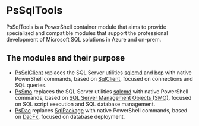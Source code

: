 # PsSqlTools

PsSqlTools is a PowerShell container module that aims to provide specialized and compatible modules that support the professional development of Microsoft SQL solutions in Azure and on-prem.

## The modules and their purpose

- [PsSqlClient](https://github.com/abbgrade/PsSqlClient) replaces the SQL Server utilities [sqlcmd](https://learn.microsoft.com/en-us/sql/tools/sqlcmd/sqlcmd-utility) and [bcp](https://learn.microsoft.com/en-us/sql/tools/bcp-utility) with native PowerShell commands, based on [SqlClient](https://github.com/dotnet/SqlClient), focused on connections and SQL queries.
- [PsSmo](https://github.com/abbgrade/PsSmo) replaces the SQL Server utilities [sqlcmd](https://learn.microsoft.com/en-us/sql/tools/sqlcmd/sqlcmd-utility) with native PowerShell commands, based on [SQL Server Management Objects (SMO)](https://learn.microsoft.com/en-us/sql/relational-databases/server-management-objects-smo/overview-smo), focused on SQL script execution and SQL database management.
- [PsDac](https://github.com/abbgrade/PsDac) replaces [SqlPackage](https://learn.microsoft.com/en-us/sql/tools/sqlpackage/sqlpackage) with native PowerShell commands, based on [DacFx](https://github.com/microsoft/DacFx), focused on database deployment.
